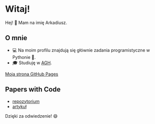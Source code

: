 # Witaj!

Hej! 👋 Mam na imię Arkadiusz.

## O mnie
- 💻 Na moim profilu znajdują się głównie zadania programistyczne w Pythonie 🐍.
- 🎓 Studiuję w [AGH](https://www.agh.edu.pl/).

[Moja strona GitHub Pages](https://awzorek.github.io/)

## Papers with Code
- [repozytorium](https://github.com/awzorek/MELD)
- [artykuł](https://paperswithcode.com/paper/meld-a-multimodal-multi-party-dataset-for)

Dzięki za odwiedzenie! 😄
